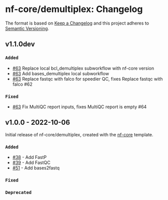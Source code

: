 # nf-core/demultiplex: Changelog

The format is based on [Keep a Changelog](https://keepachangelog.com/en/1.0.0/)
and this project adheres to [Semantic Versioning](https://semver.org/spec/v2.0.0.html).

## v1.1.0dev

### `Added`

- [#63](https://github.com/nf-core/demultiplex/pull/38) Replace local bcl_demultiplex subworkflow with nf-core version
- [#63](https://github.com/nf-core/demultiplex/pull/38) Add bases_demultiplex local subworkflow
- [#63](https://github.com/nf-core/demultiplex/pull/38) Replace fastqc with falco for speedier QC, fixes Replace fastqc with falco #62

### `Fixed`

- [#63](https://github.com/nf-core/demultiplex/pull/38) Fix MultiQC report inputs, fixes MultiQC report is empty #64

## v1.0.0 - 2022-10-06

Initial release of nf-core/demultiplex, created with the [nf-core](https://nf-co.re/) template.

### `Added`

- [#38](https://github.com/nf-core/demultiplex/pull/38) - Add FastP
- [#39](https://github.com/nf-core/demultiplex/pull/39) - Add FastQC
- [#51](https://github.com/nf-core/demultiplex/pull/51) - Add bases2fastq

### `Fixed`

### `Deprecated`
